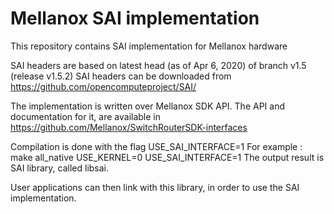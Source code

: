 Mellanox SAI implementation
============================

This repository contains SAI implementation for Mellanox hardware

SAI headers are based on latest head (as of Apr 6, 2020) of branch v1.5 (release v1.5.2) SAI headers can be 
downloaded from https://github.com/opencomputeproject/SAI/

The implementation is written over Mellanox SDK API. The API and documentation for it, are available in
https://github.com/Mellanox/SwitchRouterSDK-interfaces

Compilation is done with the flag USE_SAI_INTERFACE=1
For example : make all_native USE_KERNEL=0 USE_SAI_INTERFACE=1
The output result is SAI library, called libsai.

User applications can then link with this library, in order to use the SAI implementation.
